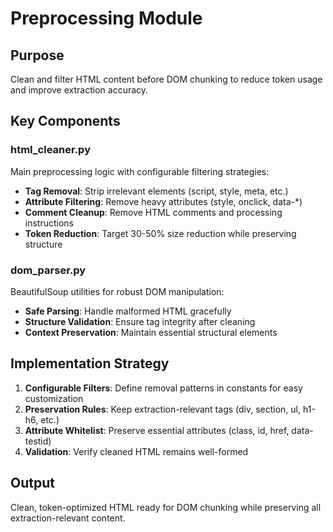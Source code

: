 # Preprocessing Module

## Purpose
Clean and filter HTML content before DOM chunking to reduce token usage and improve extraction accuracy.

## Key Components

### html_cleaner.py
Main preprocessing logic with configurable filtering strategies:

- **Tag Removal**: Strip irrelevant elements (script, style, meta, etc.)
- **Attribute Filtering**: Remove heavy attributes (style, onclick, data-*)
- **Comment Cleanup**: Remove HTML comments and processing instructions
- **Token Reduction**: Target 30-50% size reduction while preserving structure

### dom_parser.py  
BeautifulSoup utilities for robust DOM manipulation:

- **Safe Parsing**: Handle malformed HTML gracefully
- **Structure Validation**: Ensure tag integrity after cleaning
- **Context Preservation**: Maintain essential structural elements

## Implementation Strategy

1. **Configurable Filters**: Define removal patterns in constants for easy customization
2. **Preservation Rules**: Keep extraction-relevant tags (div, section, ul, h1-h6, etc.)
3. **Attribute Whitelist**: Preserve essential attributes (class, id, href, data-testid)
4. **Validation**: Verify cleaned HTML remains well-formed

## Output
Clean, token-optimized HTML ready for DOM chunking while preserving all extraction-relevant content.
